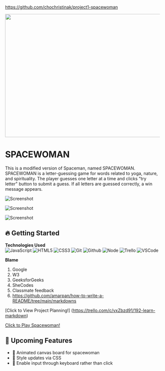 https://github.com/chochristinak/project1-spacewoman
<div id="header" align="center">

  <img src="https://totemsurftribe.files.wordpress.com/2024/02/img_1981.jpg?resize=438%2C438" width="800" height="400">

</div>

<SPACEWOMAN>
<h1>SPACEWOMAN</h1>
This is a modified version of Spaceman, named SPACEWOMAN. SPACEWOMAN is a letter-guessing game for words related to yoga, nature, and spirituality. The player guesses one letter at a time and clicks "try letter" button to submit a guess. If all letters are guessed correctly, a win message appears. 

![Screenshot](https://totemsurftribe.files.wordpress.com/2024/02/screenshot-2024-02-29-at-4.50.39e280afpm.png?resize=438%2C438)

![Screenshot](https://totemsurftribe.files.wordpress.com/2024/02/screenshot-2024-02-29-at-5.26.21e280afpm.png?resize=438%2C438)

![Screenshot](https://totemsurftribe.files.wordpress.com/2024/02/screenshot-2024-02-29-at-5.26.42e280afpm.png?resize=438%2C438)

## :fire: **Getting Started**

**Technologies Used**<br>
![JavaScript](https://img.shields.io/badge/-JavaScript-05122A?style=flat&logo=javascript)
![HTML5](https://img.shields.io/badge/-HTML5-05122A?style=flat&logo=html5)
![CSS3](https://img.shields.io/badge/-CSS-05122A?style=flat&logo=css3)
![Git](https://img.shields.io/badge/-Git-05122A?style=flat&logo=git)
![Github](https://img.shields.io/badge/-GitHub-05122A?style=flat&logo=github)
![Node](https://img.shields.io/badge/-Node.js-05122A?style=flat&logo=node.js)
![Trello](https://img.shields.io/badge/-Trello-05122A?style=flat&logo=trello)
![VSCode](https://img.shields.io/badge/-VS_Code-05122A?style=flat&logo=visualstudio)


**Blame**
1. Google
2. W3
3. GeeksforGeeks
4. SheCodes
5. Classmate feedback
6. https://github.com/amarpan/how-to-write-a-README/tree/main/markdowns


[Click to View Project Planning!]
(https://trello.com/c/vxZbzd91/192-learn-markdown) 

[Click to Play Spacewoman!](https://chochristinak.github.io/project1-spacewoman/)

## :satellite: **Upcoming Features**
- :ghost: Animated canvas board for spacewoman
- :ghost: Style updates via CSS
- :ghost: Enable input through keyboard rather than click